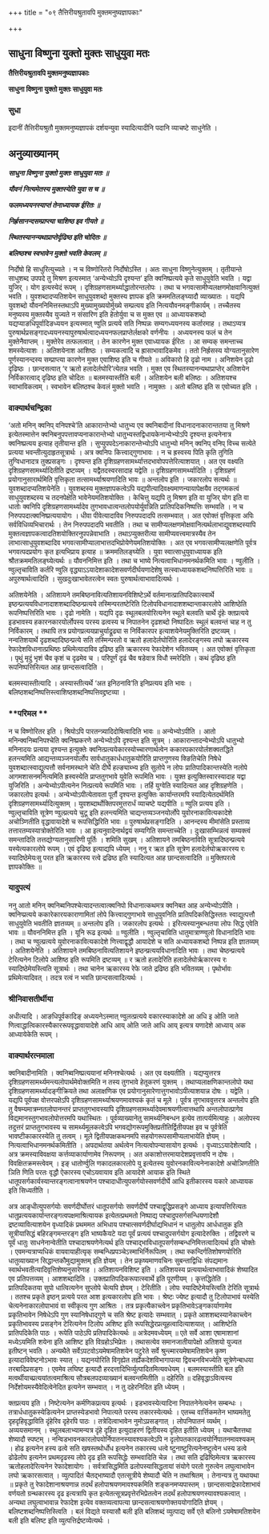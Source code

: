 +++
title = "०९ तैत्तिरीयश्रुतावपि मुक्तमनुष्यज्ञापकाः"

+++


## साधुना विष्णुना युक्तो मुक्तः साधुयुवा मतः

**तैत्तिरीयश्रुतावपि मुक्तमनुष्यज्ञापकाः**

**साधुना विष्णुना युक्तो मुक्तः साधुयुवा मतः**

### **सुधा**

इदानीं तैत्तिरीयश्रुतौ मुक्तमनुष्यज्ञापकं दर्शयन्युवा स्यादित्यादीनि पदानि व्याचष्टे साधुनेति ।

## **अनुव्याख्यानम्**

***साधुना विष्णुना युक्तो मुक्तः साधुयुवा मतः ॥***

***यौवनं नित्यमेतस्य मुक्तस्येति युवा स च ॥***

***फलमध्ययनस्याप्तं तेनाध्यायक ईरितः ॥***

***निर्ह्रसानन्दसम्प्राप्त्या चाशिष्ठ इव गीयते ॥***

***स्थितस्यानन्यथाप्राप्तेर्दृढिष्ठ इति चोदितः ॥***

***बलिष्ठश्च स्वभावेन मुक्तो भवति केवलम् ॥***

निर्दोषो हि साधुरित्युच्यते । न च विष्णोरितरो निर्दोषोऽस्ति । अतः साधुना विष्णुनेत्युक्तम् । तृतीयान्ते साधुशब्द उपपदे तु मिश्रण इत्यस्मात् ‘अन्येभ्योऽपि दृश्यन्त’ इति क्वनिष्प्रत्यये कृते साधुयुवेति भवति । यद्वा युजिर् । योग इत्यस्येदं रूपम् । दृशिग्रहणसामर्थ्याद्धातोरन्तलोपः । तथा च भगवत्सामीप्यलक्षणमोक्षवानित्युक्तं भवति । युवशब्दादप्यतिशयेन साधुयुवशब्दो मुक्तस्य ज्ञापक इति क्रममतिलङ्घ्यादौ व्याख्यातः । यद्यपि युवशब्दो यौवननिमित्तस्तथाऽपि मुख्यामुख्ययोर्मुख्ये सम्प्रत्यय इति नित्ययौवनमङ्गीकार्यम् । तच्चैतस्य मनुष्यस्य मुक्तस्यैव युज्यते न संसारिण इति हेतोर्युवा च स मुक्त एव ॥ आध्यायकशब्दो यद्यप्याङधिपूर्वादिङध्ययन इत्यस्मात् ण्वुलि प्रत्यये सति निष्पन्नः सम्यगध्ययनस्य कर्तारमाह । तथाऽप्यत्र पुरुषार्थप्रसङ्गादध्ययनस्यापुरुषार्थत्वादध्ययनफलप्राप्तेर्लक्षको वर्णनीयः । अध्ययनस्य फलं च तेन मुक्तेनैवाप्तम् । मुक्तेरेव तत्फलत्वात् । तेन कारणेन मुक्त एवाध्यायक ईरितः । आ सम्यक् समन्ताच्च शमस्येत्याशः । अतिशयेनाश आशिष्ठः । सम्यकत्वादि च ह्रासाभावादिकमेव । ततो निर्ह्रसस्य योग्यतानुसारेण पूर्णस्यानन्दस्य सम्प्राप्त्या कारणेन मुक्त एवाशिष्ठ इति च गीयते ॥ अविकारो हि दृढो नाम । अनिशयेन दृढो दृढिष्ठः । छान्दसत्वात् ‘र ऋतो हलादेर्लघोरि’त्येतन्न भवति । मुक्त एव स्थितस्यानन्यथाप्राप्तेर् अतिशयेन निर्विकारत्वाद् दृढिष्ठ इति चोदितः ॥ बलमस्यास्तीति बली । अतिशयेन बली बलिष्ठः । अतिशयश्च स्वाभाविकत्वम् । स्वभावेन बलिष्ठश्च केवलं मुक्तो भवति । नामुक्तः । अतो बलिष्ठ इति स एवोच्यत इति ।

### **वाक्यार्थचन्द्रिका**

‘अतो मनिन् क्वनिप् वनिपश्चे’ति आकारान्तेभ्यो धातुभ्य एव क्वनिबादीनां विधानादनाकारान्ततया तु मिश्रणे इत्येतस्मात्तेन क्वनिबनुपपत्तावप्यनाकारान्तेभ्यो धातुभ्यस्तद्विधायकेनान्येभ्योऽपि दृश्यन्त इत्यनेनात्र क्वनिष्प्रत्यय इत्याह तृतीयान्त इति । सुप्युपपदेऽनाकारान्तेभ्योऽपि धातुभ्यो मनिन् क्वनिप् वनिप् विच्च सत्येते प्रत्यया भवन्तीत्युदाहृतसूत्रार्थः । अत्र क्वनिपः कित्त्वाद्गुणाभावः । न च ह्रस्वस्य पिति कृति तुगिति तुग्विधानादत्र तुक्प्रसङ्गः । दृश्यन्त इति दृशिग्रहणसामर्थ्यात्तदभावोपपत्तेरित्याशयात् । अत एव वक्ष्यति दृशिग्रहणसामर्थ्यादितीति द्रष्टव्यम् । यद्वैतदस्वरसादाह यद्वेति ॥ दृशिग्रहणसामर्थ्यादिति । दृशिग्रहणं प्रयोगानुसारार्थमिति वृत्तिकृता तत्सामर्थ्याश्रयणादिति भावः ॥ अन्तलोप इति । जकारलोप सत्यर्थः ॥ युवशब्दादप्यतिशयेनेति । युवशब्दस्य मुक्तज्ञापकत्वेऽपि यद्यपीत्यादिवक्ष्यमाणन्यायापेक्षयैव तद्गमकत्वं साधुयुवशब्दस्य च तदनपेक्षेति भावेनेयमतिशयोक्तिः । केचित्तु यद्यपि तु मिश्रण इति वा युजिर् योग इति वा धातोः क्वनिपि दृशिग्रहणसामर्थ्यादेव तुगभावधात्वन्तलोपयोर्युवन्निति प्रातिपदिकनिष्पत्तिः सम्भवति । न च निरुपपदात्क्वनिष्प्रत्ययायोगः । धीवा पीवेत्यादाविव निरुपपदादपि तत्सम्भवात् । अत एवोक्तं वृत्तिकृता अपिः सर्वविधिव्यभिचारार्थः । तेन निरुपपदादपि भवतीति । तथा च सामीप्यलक्षणमोक्षवानित्यर्थलाभाद्युवशब्दस्यापि मुक्तत्वज्ञापकत्वादतिशयोक्तिरनुपपन्नेवाभाति । तथाऽप्युक्तरीत्या सामीप्यवत्त्वमात्रस्यैव तेन लाभात्साधुयुवशब्दादिव भगवत्सामीप्यालाभात्तदभिप्रोयेणेयमतिशयोक्तिः । अत एव भगवत्सामीप्यलक्षणेति पूर्वत्र भगवत्पदप्रयोगः कृत इत्यभिप्राय इत्याह ॥ क्रममतिलङ्घ्येति । युवा स्वात्साधुयुवाध्यायक इति श्रौतक्रममतिलङ्घ्येत्यर्थः ॥ यौवननिमित्त इति । तथा च भाष्ये नित्यत्वाभिधानमनर्थकमिति भावः । ण्वुलीति । ण्वुल्तृचाविति कर्तरि ण्वुलि वृद्ध्याऽऽयादेशाकादेशसवर्णदीर्घयणादेशेषु सत्स्वाध्यायकशब्दनिष्पत्तिरिति भावः ॥ अपुरुषार्थत्वादिति । सुखदुःखाभावेतरत्वेन स्वतः पुरुषार्थत्वाभावादित्यर्थः ।

अतिशयेनेति । अतिशायने तमबिष्ठनावित्यतिशायनविशिष्टेऽर्थे वर्तमानात्प्रातिपदिकात्स्वार्थे इष्ठन्प्रत्ययविधानादाशशब्दादिष्ठन्प्रत्यये तस्मिन्परतष्टेरिति टिलोपविधानादाशशब्दान्ताकारलोपे आशिष्ठेति रूपनिष्पत्तिरिति भावः । दृढो नामेति । यद्यपि दृढः स्थूलबलयोरित्यनेन स्थूले बलवति चार्थे दृंहेः क्तप्रत्यये इडभावस्य हकारनकारयोर्लोपस्य परस्य ढत्वस्य च निपातनेन दृढशब्दो निष्पादितः स्थूलं बलवन्तं चाह न तु निर्विकारम् । तथापि तत्र प्रयोगप्रत्ययप्राचुर्याद्रूढ्या स निर्विकारपर इत्याशयेनेयमुक्तिरिति द्रष्टव्यम् । नन्वतिशयार्थे दृढशब्दादिष्ठन्प्रत्ये सति तस्मिन्परतो व ऋतो हलादेर्लघोरिति हलादेरङ्गस्य लघो ऋकारस्य रेफादेशविधानात्प्रथिष्ठः प्रथिमेत्यादाविव द्रढिष्ठ इति ऋकारस्य रेफादेशेन भवितव्यम् । अत एवोक्तं वृत्तिकृता । पृथुं मृदुं भृशं चैव कृशं च दृढमेव च । परिपूर्णं दृढं चैव षडेवात्र विधौ स्मरेदिति । कथं दृढिष्ठ इति रूपनिष्पत्तिरित्यत आह छान्दसत्वादिति ।

बलमस्यास्तीत्यादि । अस्यास्तीत्यर्थे ‘अत इनिठनावि’ति इनिप्रत्यय इति भावः । बलिष्ठशब्दनिष्पत्तिस्त्वाशिष्ठशब्दनिष्पत्तिवद्द्रष्टव्या ।

### **परिमल **

न च विष्णोरितर इति । श्रियोऽपि पारतन्त्र्यादिदोषित्वादिति भावः ॥ अन्येभ्योऽपीति । आतो मनिन्क्वनिब्वनिपश्चेति क्वनिष्प्रकरणे अन्येभ्योऽपि दृश्यन्त इति सूत्रम् । आकारान्तादन्येभ्योऽपि धातुभ्यो मनिनादयः प्रत्यया दृश्यन्त इत्युक्तेः क्वनित्प्रत्ययेकारस्योच्चारणार्थत्वेन ककारपकारयोर्लशक्वतद्धिते हलन्त्यमिति आद्यन्तव्यञ्जनयोर्लोप सार्वधातुकार्धधातुकयोरिति प्राप्तगुणस्य क्ङितिचेति निषेधे युवशब्दात्स्वाद्युत्पत्तौ सर्वनामस्थाने चेति दीर्घे हल्ङ्याब्भ्य इति सुलोपे न लोपः प्रातिपादिकान्तस्येति नलोपे आगमशासनमनित्यमिति ह्रस्वस्येति प्राप्ततुगभावे युवेति रूपमिति भावः । युक्त इत्युक्तिस्वारस्यादाह यद्वा युजिरिति । अन्येभ्योऽपीत्यनेन नित्प्रत्यये रूपमिति भावः । तर्हि युग्वेति स्यादित्यत आह दृशिग्रहणेति । जकारलोप इत्यर्थः । अन्येभ्योऽपीत्येतावता पूर्तौ दृश्यन्त इत्युक्तिः कार्यान्तरमपि स्यादित्येतदर्थमिति दृशिग्रहणसामर्थ्यादित्युक्तम् । युवशब्दार्थोक्तिपरमुत्तरार्धं व्याचष्टे यद्यपीति ॥ ण्वुलि प्रत्यय इति । ण्वुल्तृचाविति सूत्रेण ण्वुल्प्रत्यये चुटू इति हलन्त्यमिति चाद्यन्तव्यञ्जनयोर्लोपे युवोरनाकावित्यकादेशे अचोञ्णितीति वृद्धावायादेशे च रूपसिद्धिरिति भावः ॥ पुरुषार्थप्रसङ्गादिति । आनन्दस्य मीमांसेति प्रस्ताव्य तत्तारतम्यस्यात्रोक्तेरिति भावः । आ इत्यनुवादेनार्थद्वयं सम्यगिति समन्ताच्चेति । दुःखासम्भिन्नत्वं सम्यक्त्वं समन्तादिति तत्तद्योग्यतानुसारिणी पूर्तिः । शमिति सुखम् । अतिशायने तमबिष्ठनाविति सूत्रादिष्ठन्प्रत्यये यस्येत्यकारलोपे रूपम् । एवं दृढिष्ठ इत्याद्यपि ध्येयम् । ननु र ऋत इति सूत्रेण हलादेर्लघोऋकारस्य रः स्यादिष्ठेमेयःसु परत इति ऋकारस्य रत्वे द्रढिष्ठ इति स्यादित्यत आह छान्दसत्वादिति ॥ मुक्तिपरत्वे ज्ञापकोक्तिः ॥

### **यादुपत्यं**

ननु आतो मनिन् क्वनिब्वनिपश्चेत्यादन्तत्वात्क्वनिपो विधानात्कथमत्र क्वनिबत आह अन्येभ्योऽपीति । क्वनिप्प्रत्यये ककारेकारयकाराणामितां लोपे कित्त्वाद्गुणाभावे साधुयुवनिति प्रातिपदिकसिद्धिस्ततः स्वाद्युत्पत्तौ साधुयुवेति भवतीति ज्ञातव्यम् ॥ अन्तलोप इति । जकारलोप इत्यर्थः । इरित्यस्यानुबन्धतया लोपः सिद्ध एवेति भावः ॥ यौवननिमित्त इति । यूनि रूढ इत्यर्थः ॥ ण्वुलीति । ण्वुल्तृचाविति धातुमात्राण्ण्वुलो विधानादिति भावः । तथा च ण्वुल्प्रत्यये युवोरनाकावित्यकादेशे णित्त्वाद्वृद्धौ आयादेशे च सति अध्यायकशब्दो निष्पन्न इति ज्ञातव्यम् । अतिशयेनेति । अतिशायने तमबिष्ठनावित्यतिशायने इष्ठन्प्रत्ययविधानादिति भावः । तथा चेष्ठन्प्रत्यये टेरित्यनेन टिलोपे आशिष्ठ इति रूपमिति द्रष्टव्यम् ॥ र ऋतो हलादेरिति हलादेर्लघोर्ऋकारस्य रः स्यादिष्ठेमेयस्त्विति सूत्रार्थः । तथा चानेन ऋकारस्य रेफे जाते द्रढिष्ठ इति भवितव्यम् । पृथोर्भावः प्रथिमेत्यादिवत् । तदत्र रत्वं न भवति छान्दसत्वादित्यर्थः ।

### **श्रीनिवासतीर्थीया**

अधीत्यादि । आङधिपूर्वकादिङ् अध्ययनेऽस्मात् ण्वुलत्प्रत्यये वकारस्याकादेशे आ अधि इ ओति जाते णित्वाद्धात्विकारस्यैकाररूपवृद्धावायादेशे आधि आय् ओति जाते आधि आय् इत्यत्र यणादेशे आध्याय् अक आध्यायेकेति रूपम् ।

### **वाक्यार्थरत्नमाला**

क्वनिबादीनामिति । क्वनिब्वनिष्प्रत्ययानां मनिनश्चेत्यर्थः । अत एव वक्ष्यतीति । यद्यप्युत्तरत्र दृशिग्रहणसामर्थ्यमन्त्यलोपार्थमेवोक्तमिति न तस्य तुगभावे हेतूकरणं युक्तम् । तथाप्यलाक्षणिकान्तलोपो यथा दृशिग्रहणसामर्थ्यादङ्गीक्रियते तथा अलाक्षणिक एव प्रयोगानुसारेणात्तुगभावोऽपीत्याशयान्न दोषः । यद्वेति । यद्यपि पूर्वपक्ष वोत्तरपक्षेऽपि दृशिग्रहणसामर्थ्याश्रयणमावश्यकं कृतं च मूले । पूर्वत्र तुगभाववुत्तरत्र अन्तलोप इति तु वैषम्यमात्रम्नतलोपानन्तरं प्राप्ततुगभावस्यापि दृशिग्रहणसामर्थ्यादेवमाश्रयणीत्वात्तथापि अन्तलोपात्प्रागेव विद्यमानस्तुगभावलोपोत्तरमपि यथास्थितः । पूर्वव्याख्यानेतु सामर्थ्यनिबन्धन इत्येव तात्पर्यमित्याहुः । अलोपस्य तदुत्तरं प्राप्ततुगभावस्य च सामर्थ्यमूलकत्वेऽपि भगवद्योगरूपमुक्तिप्रतीतिर्द्वितीयपक्ष इव च पूर्वत्रेति भावष्टीकाकारस्येति तु तत्वम् । मूले द्वितीयपक्षकथनमपि सहयोगरूपसामीप्यलाभायेति ज्ञेयम् । नित्यत्वाभिधानमनर्थकमितीति । अपदार्थतया अर्थत्वेन नित्यत्वोपन्यासायोग इत्यर्थः । वृध्याऽऽयादेशेत्यादि । अत्र क्रमस्याविवक्षया कर्त्तव्याकार्याणामेव निरूपणम् । अत अकाशोत्तरमायादेशप्रवृत्तावपि न दोषः । विवक्षितक्रमस्त्वेवम् । इङ् धातोर्ण्वुलि णकादलकारलोपे यु इत्येतस्य युवोरनकावित्यनेनाकादेशे अचोञिणतीति ञिति णिति परतः वृद्धौ ऐकारस्य एचोऽयवायाव इति आयादेशे आयाक इति स्थिते धातूपसर्गकार्यस्यान्तरङ्गत्वानाश्रयणेन पश्चादाधीत्युपसर्गयोस्सवर्णदीर्घे आधि इतीकारस्य यकारे आध्यायक इति सिध्यतीति ।

अत्र आङ्धीत्युपसर्गयोः सवर्णदीर्घोत्तरं धातूपसर्गयोः सवर्णदीर्घे पश्चाद्वृद्धिप्रसङ्गे आध्याय इत्यापत्तिरित्यतः धातुप्रत्ययकार्यान्तरङ्गत्वपक्षमाश्रित्यायक इत्येतत्प्रथमतो निष्पाद्य पश्चादुपसर्गसन्धियणादेशौ द्रष्टव्यावित्याशयेन वृध्यादिकं प्रथममत अभिधाय पश्चात्सवर्णदीर्घाद्यभिधानं न धातुलोप आर्धधातुक इति सूत्रीयासिद्धं बहिरङ्गमन्तरङ्ग इति भाष्यकैयटे यदा पूर्वं प्रत्ययं पश्चादुपसर्गयोग इत्यादेरुक्तिः । तद्विवरणे च पूर्वं धातुः साधनेनान्वेतीति पश्चादाश्रयणेनेत्यर्थ इति पश्चाद्भाविधातूपसर्गसम्बन्धनिमित्तत्वादित्यर्थ इति चोक्तेः । एवमन्यत्राप्यधिकं वायवायाहीत्यृक् सम्बन्धिप्रपञ्चेऽस्माभिर्निरूपितम् । तथा स्कन्दिर्गतिशोषणयोरिति धातुव्याख्यान सिद्धान्तकौमुद्यामुक्तम् इति ज्ञेयम् । तेन प्रकृष्यमाणवचिनः सुबन्ताद्विधिः संपद्यमानः स्वार्थभवतीत्यादिवृत्तिशेष्यनुसारेणाह । अतिशायनविशिष्ट इति । अतिशयस्य प्रत्ययार्थत्वाभावादिकं शेष्यादित एव प्रतिपत्तव्यम् । आशशब्दादिति । उक्तप्रातिपदिकरूपात्स्वार्थे इति पूरणीयम् । कृत्तद्धितेति । प्रातिपदिकतया सुपो धात्वित्यनेन सुप्लोपे चेत्यपि ज्ञेयम् । टेरितीति । लोपः स्यादिष्टेमेयस्त्विति टेरिति सूत्रार्थः । ततश्च प्रकृते इष्ठन् प्रत्यये परत आश इत्यकारलोप इति भावः । श्रेष्टः ज्येष्ट इत्यादौ तु टिलोपाभावं यस्येति चेत्यनेनाकारलोपाभावं वा स्वीकृत्य गुण आश्रितः । तत्र प्रकृत्यैकाच्त्वेन प्रकृतिभावेऽङ्गकार्याणामेव प्रकृतिभावेन निषेधेऽपि गुण स्यानिषेधाद्गुणे च सति श्रेष्ट इत्यादेः सम्भवात् । प्रकृते आशशब्दस्यानेकाच्त्वेन प्रकृतिभावस्य प्रसङ्गेन टेरित्यनेन टिलोप अशिष्ट इति रूपसिद्धेरप्रत्यूहत्वादित्याशयात् । आशिष्टेति प्रातिपदिकेति पाठः । रूपेति पाठेऽपि प्रतिपादिकेत्यर्थः ॥ अत्रेदमवध्येयम् ॥ एते सर्वे आशा एषामाशानां मध्येऽयमिति शयेना इति आशिष्ट इति विग्रहोऽभिप्रेतः । तथासत्येव समानजातीयापेक्षो अतिशयो युज्यत इतीष्टन् भवति । अन्यथैते सर्वेऽपटवोऽयमेषामतिशयेन पटुरेते सर्वे श्रुन्ल्मारयमेषामतिशयेन कृष्ण इत्यादाविवेष्टनोऽभावः स्यात् । यद्यनयोरिति विगृह्येत तर्ह्येकदेशविभागापत्या द्विवचनविभज्येति सूत्रेणेन्बाधया तरबादिप्रसङ्गः । एवमेव लघिष्ट इत्यादौ हरदत्तादिभिर्व्युत्पादितमित्यवधेयम् । बलमस्यास्तीति बल इति मत्वर्थीयाच्प्रत्ययांतत्वमाश्रित्य सौत्रबलपदव्याख्यानं बलवन्तमितीति ॥ दहेरिति ॥ दहिवृद्धाऽवित्यस्य निर्देशोयमस्यैवेदित्वेनेदित इत्यनेन सम्भवात् । न तु दहेरनिदित इति ध्येयम् ।

क्तप्रत्यय इति । निष्टेत्यनेन कर्मणिकप्रत्यय इत्यर्थः । इडभावस्येत्यादिना निपातनेनेत्यनेन सम्बन्धः । तत्रार्धधातुकस्येडित्यनेन प्राप्तस्येडभावो निपात्यते परस्य तकारस्येत्यर्थः । एतच्च वार्त्तिकमतेन भाष्यमतेतु दृहदृहिवृद्धाविति दृंहेरिव दृहेरपि पाठः । तत्रेदित्वाभावेन नुमोऽप्रसङ्गात् । लोपनिपातनं व्यर्थम् । अव्ययसमानम् । स्थूलबलाभ्यामन्यत्र दृंहे दृहित इत्युदाहरणं द्वितीयस्य दृहित इतीति ध्येयम् । यथाचैतत्तथा शेष्यादौ स्पष्टम् । नन्विडभावनकारलोपयोर्निपातनस्यावश्यकत्वेऽपि न दृलोपतकारढत्वयोर्निपातनमावश्यकम् । होढ इत्यनेन हस्य ढत्वे सति खषस्तथोर्धोध इत्यनेन तकारस्य धत्वे ष्टुनाष्टुरित्यनेनष्टुत्वेन धस्य डत्वे ढोढेलोप इत्यनेन प्रथमदृढस्य लोपे दृढ इति रूपसिद्धेः सम्भवादिति चेन्न । तथा सति द्रढिष्ठिमेत्यत्र ऋकारस्य ऋतोहलादेरित्यनेन रेफादेशायोगः । सर्वत्रासिद्धमिति ढलोपस्यासिद्धतायां संयोगे परतो गुरुत्वेन लघुत्वाभावेन लघो ऋकारसत्वात् । व्युत्पादितं चैतद्भाष्यादौ एतत्सूत्रीये शेष्यादौ चेति न तथाश्रितम् । तेनान्यत्र तु यथायथा ॥ प्रकृते तु रेफादेशानाश्रयणान्न तदर्थं हलोपाश्रयणमावश्यकमिति शङ्कनमप्यपास्तम् । छान्दसत्वाद्रेफादेशाभावं वर्णयतो ग्रन्थकारस्य दृढ इत्यत्रापि कृत इत्येतत्सूत्रप्रवृत्तेरभिप्रेतत्वेन तदर्थं हलोपाश्रयणस्यावश्यकत्वात् । अन्यथा लघुत्वाभावान्न रेफादेश इत्येव वक्तव्यत्वापत्या छान्दसत्वाश्रयणोक्तययोगादिति ज्ञेयम् । बलिष्टशब्दनिष्पत्तिस्त्विति । बलं विद्यते यस्यासौ बली इति बलिशब्दं व्युत्पाद्य सर्वे एते बलिनो ऽयमेषामतिशयेन बली इति बलिष्ट इति व्युत्पत्तिर्द्रष्टव्येत्यर्थः ।

